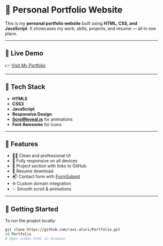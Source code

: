 # 💼 Personal Portfolio Website

This is my **personal portfolio website** built using **HTML, CSS, and JavaScript**. It showcases my work, skills, projects, and resume — all in one place.

<!--![Portfolio Screenshot](Assets/Images/portfolio-preview.png) --><!-- Optional: update path or remove -->

---

## 📍 Live Demo

👉 [Visit My Portfolio](https://ravi-aluri.onrender.com)  

---

## 🔧 Tech Stack

- **HTML5**
- **CSS3**
- **JavaScript**
- **Responsive Design**
- **[ScrollReveal.js](https://scrollrevealjs.org/)** for animations
- **Font Awesome** for icons

---

## 📂 Features

- 🧑‍💼 Clean and professional UI
- 📱 Fully responsive on all devices
- 🧩 Project section with links to GitHub
- 📜 Resume download
- 📬 Contact form with [FormSubmit](https://formsubmit.co/)
- 🌐 Custom domain integration
- ✨ Smooth scroll & animations

---

## 🚀 Getting Started

To run the project locally:

```bash
git clone https://github.com/ravi-aluri/Portfolio.git
cd Portfolio
# Open index.html in browser
